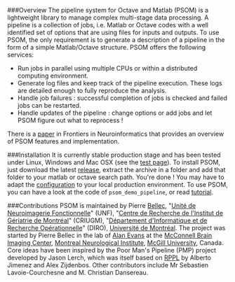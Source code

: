 ###Overview
The pipeline system for Octave and Matlab (PSOM) is a lightweight library to manage complex multi-stage data processing. A pipeline is a collection of jobs, i.e. Matlab or Octave codes with a well identified set of options that are using files for inputs and outputs. To use PSOM, the only requirement is to generate a description of a pipeline in the form of a simple Matlab/Octave structure. PSOM offers the following services:
  * Run jobs in parallel using multiple CPUs or within a distributed computing environment.
  * Generate log files and keep track of the pipeline execution. These logs are detailed enough to fully reproduce the analysis.
  * Handle job failures : successful completion of jobs is checked and failed jobs can be restarted.
  * Handle updates of the pipeline : change options or add jobs and let PSOM figure out what to reprocess !

There is a [paper](http://www.frontiersin.org/neuroinformatics/10.3389/fninf.2012.00007/abstract) in Frontiers in Neuroinformatics that provides an overview of PSOM features and implementation. 

###Installation
It is currently stable production stage and has been tested under Linux, Windows and Mac OSX (see the [test page](https://github.com/SIMEXP/psom/wiki/PSOM-tests)). To install PSOM, just download the latest [release](https://github.com/SIMEXP/psom/releases), extract the archive in a folder and add that folder to your matlab or octave search path. 
You're done ! You may have to adapt the [configuration](https://github.com/SIMEXP/psom/wiki/PSOM-configuration) to your local production environment. To use PSOM, you can have a look at the code of `psom_demo_pipeline`, or read [tutorial](https://github.com/SIMEXP/psom/wiki/How-to-use-PSOM).

###Contributions
PSOM is maintained by Pierre [Bellec](http://simexp-lab.org/brainwiki/doku.php?id=pierrebellec), "[Unité de Neuroimagerie Fonctionnelle](http://www.unf-montreal.ca/)" (UNF), "[Centre de Recherche de l'Institut de Gériatrie de Montréal](http://www.criugm.qc.ca/)" (CRIUGM), "[Département d'Informatique et de Recherche Opérationnelle](http://www.iro.umontreal.ca/)" (DIRO), [Université de Montréal](http://www.umontreal.ca/). 
The project was started by Pierre Bellec in the lab of [Alan Evans](http://www.bic.mni.mcgill.ca/~alan/) at the [McConnell Brain Imaging Center](http://www.bic.mni.mcgill.ca/), [Montreal Neurological Institute](http://www.mni.mcgill.ca/), [McGill University](http://www.mcgill.ca/), Canada. 
Core ideas have been inspired by the Poor Man's Pipeline (PMP) project developed by Jason Lerch, which was itself based on [RPPL](http://www.bic.mni.mcgill.ca/~jason/rppl/rppl.html) by Alberto Jimenez and Alex Zijdenbos. Other contributors include Mr Sebastien Lavoie-Courchesne and M. Christian Dansereau.
